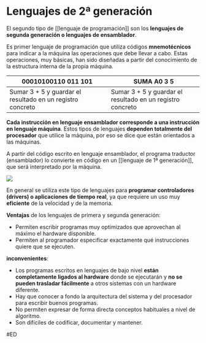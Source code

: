 # Lenguajes de 2ª generación
El segundo tipo de [[lenguaje de programación]] son los **lenguajes de segunda generación o lenguajes de ensamblador**.

Es primer lenguaje de programación que utiliza códigos **mnemotécnicos** para indicar a la máquina las operaciones que debe llevar a cabo. Estas operaciones, muy básicas, han sido diseñadas a partir del conocimiento de la estructura interna de la propia máquina.

00010100110 011 101 | SUMA A0 3 5
-- | --
Sumar 3 + 5 y guardar el resultado en un registro concreto | Sumar 3 + 5 y guardar el resultado en un registro concreto

**Cada instrucción en lenguaje ensamblador corresponde a una instrucción en lenguaje máquina**. Estos tipos de lenguajes **dependen totalmente del procesador** que utilice la máquina, por eso se dice que están orientados a las máquinas.

A partir del código escrito en lenguaje ensamblador, el programa traductor (ensamblador) lo convierte en código en un [[lenguaje de 1ª generación]], que será interpretado por la máquina.

![](https://i.imgur.com/i6zib98.png)

En general se utiliza este tipo de lenguajes para **programar controladores (drivers) o aplicaciones de tiempo real**, ya que requiere un uso muy **eficiente** de la velocidad y de la memoria.

**Ventajas** de los lenguajes de primera y segunda generación:
- Permiten escribir programas muy optimizados que aprovechan al máximo el hardware disponible.
- Permiten al programador especificar exactamente qué instrucciones quiere que se ejecuten.

**inconvenientes**:
- Los programas escritos en lenguajes de bajo nivel **están completamente ligados al hardware** donde se ejecutarán y **no se pueden trasladar fácilmente** a otros sistemas con un hardware diferente.
- Hay que conocer a fondo la arquitectura del sistema y del procesador para escribir buenos programas.
- No permiten expresar de forma directa conceptos habituales a nivel de algoritmo.
- Son difíciles de codificar, documentar y mantener.

#ED